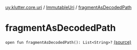 [uy.klutter.core.uri](../index.md) / [ImmutableUri](index.md) / [fragmentAsDecodedPath](.)


# fragmentAsDecodedPath
`open fun fragmentAsDecodedPath(): List<String>?` [(source)](https://github.com/kohesive/klutter/blob/master/core-jdk6/src/main/kotlin/uy/klutter/core/uri/UriBuilder.kt#L67)



